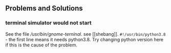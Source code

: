 ## Problems and Solutions
### terminal simulator would not start
See the file */usr/bin/gnome-terninal*. 
see [[shebang]].
`#!/usr/bin/python3.8` - the first line means it needs python3.8. Try changing python version here if this is the cause of the problem.
